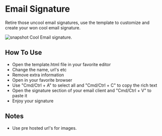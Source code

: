 # Email Signature

Retire those uncool email signatures, use the template to customize and create your won cool email signature.

![snapshot](https://github.com/luismayta/email-signature/blob/develop/snapshot.png?raw=true) Cool Email signature.

## How To Use

- Open the template.html file in your favorite editor
- Change the name, url's etc
- Remove extra information
- Open in your favorite browser
- Use "Cmd/Ctrl + A" to select all and "Cmd/Ctrl + C" to copy the rich text
- Open the signature section of your email client and "Cmd/Ctrl + V" to paste it
- Enjoy your signature

## Notes

- Use pre hosted url's for images.

